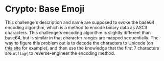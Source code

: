 # Crypto: Base Emoji
This challenge's description and name are supposed to evoke the base64 encoding algorithm, 
which is a method to encode binary data as ASCII characters. This challenge's encoding 
algorithm is slightly different than base64, but is similar in that character ranges are 
mapped sequentially. The way to figure this problem out is to decode the characters to 
Unicode (on [this site](https://www.online-toolz.com/tools/text-unicode-entities-convertor.php) for
example), and then use the knowledge that the first 7 characters are `utflag{` to reverse-engineer
the encoding method.

